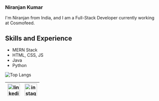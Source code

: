 ### Niranjan Kumar
I'm Niranjan from India, and I am a Full-Stack Developer currently working at Cosmofeed.

## Skills and Experience
* MERN Stack
* HTML, CSS, JS
* Java
* Python

![Top Langs](https://github-readme-stats.vercel.app/api/top-langs/?username=niranjan2399&layout=compact&card_width=300)

  |[<img src='https://cdn.jsdelivr.net/npm/simple-icons@3.0.1/icons/linkedin.svg' alt='linkedin' height='40'>](https://www.linkedin.com/in/niranjan2399/)  |  [<img src='https://cdn.jsdelivr.net/npm/simple-icons@3.0.1/icons/instagram.svg' alt='instagram' height='40'>](https://www.instagram.com/i.niranjankumar/) | 
  |:---:|:---:|
